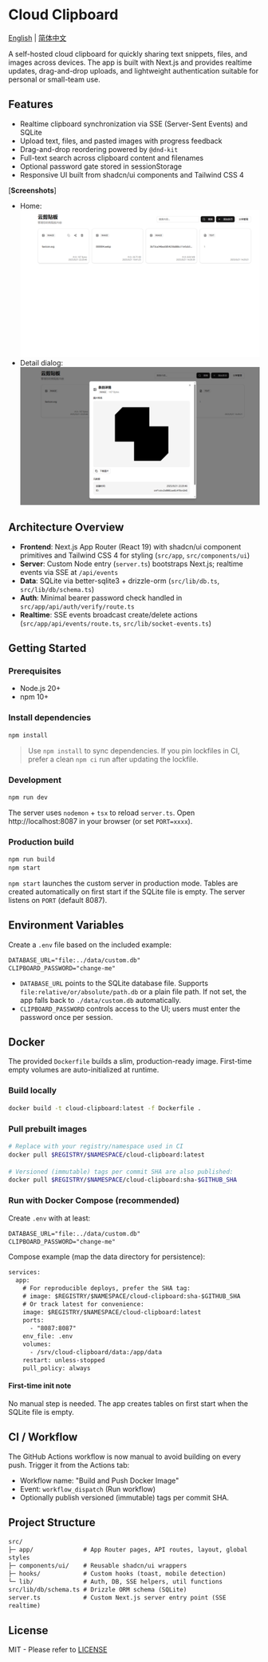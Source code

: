 # Cloud Clipboard

[English](README.md) | [简体中文](README.zh-CN.md)

A self-hosted cloud clipboard for quickly sharing text snippets, files, and images across devices. The app is built with Next.js and provides realtime updates, drag-and-drop uploads, and lightweight authentication suitable for personal or small-team use.

## Features
- Realtime clipboard synchronization via SSE (Server-Sent Events) and SQLite
- Upload text, files, and pasted images with progress feedback
- Drag-and-drop reordering powered by `@dnd-kit`
- Full-text search across clipboard content and filenames
- Optional password gate stored in sessionStorage
- Responsive UI built from shadcn/ui components and Tailwind CSS 4

[**Screenshots**]
- Home: ![Home](public/screenshots/home.png)
- Detail dialog: ![Detail](public/screenshots/detail.png)

## Architecture Overview
- **Frontend**: Next.js App Router (React 19) with shadcn/ui component primitives and Tailwind CSS 4 for styling (`src/app`, `src/components/ui`)
- **Server**: Custom Node entry (`server.ts`) bootstraps Next.js; realtime events via SSE at `/api/events`
- **Data**: SQLite via better-sqlite3 + drizzle-orm (`src/lib/db.ts`, `src/lib/db/schema.ts`)
- **Auth**: Minimal bearer password check handled in `src/app/api/auth/verify/route.ts`
- **Realtime**: SSE events broadcast create/delete actions (`src/app/api/events/route.ts`, `src/lib/socket-events.ts`)

## Getting Started
### Prerequisites
- Node.js 20+
- npm 10+

### Install dependencies
```bash
npm install
```
> Use `npm install` to sync dependencies. If you pin lockfiles in CI, prefer a clean `npm ci` run after updating the lockfile.

### Development
```bash
npm run dev
```
The server uses `nodemon` + `tsx` to reload `server.ts`. Open http://localhost:8087 in your browser (or set `PORT=xxxx`).

### Production build
```bash
npm run build
npm start
```
`npm start` launches the custom server in production mode. Tables are created automatically on first start if the SQLite file is empty. The server listens on `PORT` (default 8087).

## Environment Variables
Create a `.env` file based on the included example:

```
DATABASE_URL="file:../data/custom.db"
CLIPBOARD_PASSWORD="change-me"
```
- `DATABASE_URL` points to the SQLite database file. Supports `file:relative/or/absolute/path.db` or a plain file path. If not set, the app falls back to `./data/custom.db` automatically.
- `CLIPBOARD_PASSWORD` controls access to the UI; users must enter the password once per session.

## Docker
The provided `Dockerfile` builds a slim, production-ready image. First-time empty volumes are auto-initialized at runtime.

### Build locally
```bash
docker build -t cloud-clipboard:latest -f Dockerfile .
```

### Pull prebuilt images
```bash
# Replace with your registry/namespace used in CI
docker pull $REGISTRY/$NAMESPACE/cloud-clipboard:latest

# Versioned (immutable) tags per commit SHA are also published:
docker pull $REGISTRY/$NAMESPACE/cloud-clipboard:sha-$GITHUB_SHA
```

### Run with Docker Compose (recommended)
Create `.env` with at least:
```
DATABASE_URL="file:../data/custom.db"
CLIPBOARD_PASSWORD="change-me"
```

Compose example (map the data directory for persistence):
```
services:
  app:
    # For reproducible deploys, prefer the SHA tag:
    # image: $REGISTRY/$NAMESPACE/cloud-clipboard:sha-$GITHUB_SHA
    # Or track latest for convenience:
    image: $REGISTRY/$NAMESPACE/cloud-clipboard:latest
    ports:
      - "8087:8087"
    env_file: .env
    volumes:
      - /srv/cloud-clipboard/data:/app/data
    restart: unless-stopped
    pull_policy: always
```

#### First-time init note
No manual step is needed. The app creates tables on first start when the SQLite file is empty.

## CI / Workflow

The GitHub Actions workflow is now manual to avoid building on every push. Trigger it from the Actions tab:

- Workflow name: "Build and Push Docker Image"
- Event: `workflow_dispatch` (Run workflow)
- Optionally publish versioned (immutable) tags per commit SHA.

## Project Structure
```
src/
├─ app/              # App Router pages, API routes, layout, global styles
├─ components/ui/    # Reusable shadcn/ui wrappers
├─ hooks/            # Custom hooks (toast, mobile detection)
└─ lib/              # Auth, DB, SSE helpers, util functions
src/lib/db/schema.ts # Drizzle ORM schema (SQLite)
server.ts            # Custom Next.js server entry point (SSE realtime)
```

## License
MIT  - Please refer to [LICENSE](LICENSE)
